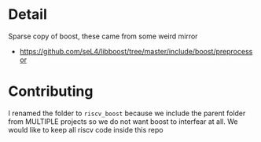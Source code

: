 # Detail
Sparse copy of boost, these came from some weird mirror

* https://github.com/seL4/libboost/tree/master/include/boost/preprocessor

# Contributing
I renamed the folder to `riscv_boost` because we include the parent folder from MULTIPLE
projects so we do not want boost to interfear at all.  We would like to keep all riscv code inside this repo